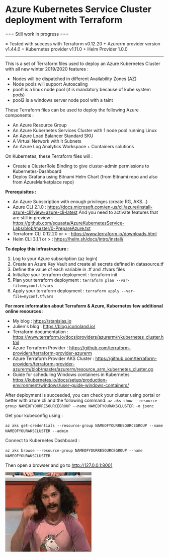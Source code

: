 # Azure Kubernetes Service Cluster deployment with Terraform


=== Still work in progress ===

= Tested with success with Terraform v0.12.20 + Azurerm provider version v1.44.0 + Kubernetes provider v1.11.0 + Helm Provider 1.0.0

--------------------------------------------------------------------------------------------------------

This is a set of Terraform files used to deploy an Azure Kubernetes Cluster with all new winter 2019/2020 features :

- Nodes will be dispatched in different Availability Zones (AZ)
- Node pools will support Autoscaling
- pool1 is a linux node pool (it is mandatory because of kube system pods)
- pool2 is a windows server node pool with a taint

These Terraform files can be used to deploy the following Azure components :
- An Azure Resource Group
- An Azure Kubernetes Services Cluster with 1 node pool running Linux 
- An Azure Load Balancer Standard SKU
- A Virtual Network with it Subnets
- An Azure Log Analytics Workspace + Containers solutions

On Kubernetes, these Terraform files will :
- Create a ClusterRole Binding to give cluster-admin permissions to Kubernetes-Dashboard
- Deploy Grafana using Bitnami Helm Chart (from Bitnami repo and also from AzureMarketplace repo)

__Prerequisites :__
- An Azure Subscription with enough privileges (create RG, AKS...)
- Azure CLI 2.1.0 : https://docs.microsoft.com/en-us/cli/azure/install-azure-cli?view=azure-cli-latest
   And you need to activate features that are still in preview : https://github.com/squasta/AzureKubernetesService-Labs/blob/master/0-PrepareAzure.txt
- Terraform CLI 0.12.20 or > : https://www.terraform.io/downloads.html
- Helm CLI 3.1.1 or > : https://helm.sh/docs/intro/install/ 

__To deploy this infrastructure :__
1. Log to your Azure subscription (az login)
2. Create an Azure Key Vault and create all secrets defined in datasource.tf
3. Define the value of each variable in .tf and .tfvars files
4. Initialize your terraform deployment : terraform init
5. Plan your terraform deployment : `terraform plan --var-file=myconf.tfvars`
6. Apply your terraform deployment : `terraform apply --var-file=myconf.tfvars`

__For more information about Terraform & Azure, Kubernetes few additional online resources :__
- My blog : https://stanislas.io
- Julien's blog : https://blog.jcorioland.io/
- Terraform documentation : https://www.terraform.io/docs/providers/azurerm/r/kubernetes_cluster.html
- Azure Terraform Provider : https://github.com/terraform-providers/terraform-provider-azurerm
- Azure Terraform Provider AKS Cluster : https://github.com/terraform-providers/terraform-provider-azurerm/blob/master/azurerm/resource_arm_kubernetes_cluster.go
- Guide for scheduling Windows containers in Kubernetes
 https://kubernetes.io/docs/setup/production-environment/windows/user-guide-windows-containers/

After deployment is succeeded, you can check your cluster using portal or better with azure cli and the following command: 
`az aks show --resource-group NAMEOFYOURRESOURCEGROUP --name NAMEOFYOURAKSCLUSTER -o jsonc`

Get your kubeconfig using :

`az aks get-credentials --resource-group NAMEOFYOURRESOURCEGROUP --name NAMEOFYOURAKSCLUSTER --admin`

Connect to Kubernetes Dashboard :

`az aks browse --resource-group NAMEOFYOURRESOURCEGROUP --name NAMEOFYOURAKSCLUSTER`

Then open a browser and go to http://127.0.0.1:8001

![Magic](https://github.com/squasta/AzureKubernetesService-Terraform/raw/master/Magic.gif)
